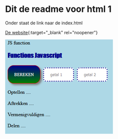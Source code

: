 # Dit de readme voor html 1

Onder staat de link naar de index.html 

[De website](https://florisata.github.io/html-1/){:target="_blank" rel="noopener"}

![Screenshot](screenshot.png)
